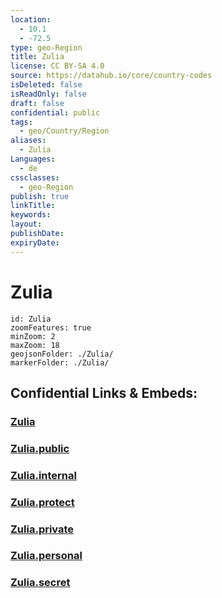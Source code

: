 ```yaml
---
location:
  - 10.1
  - -72.5
type: geo-Region
title: Zulia
license: CC BY-SA 4.0
source: https://datahub.io/core/country-codes
isDeleted: false
isReadOnly: false
draft: false
confidential: public
tags:
  - geo/Country/Region
aliases:
  - Zulia
Languages:
  - de
cssclasses:
  - geo-Region
publish: true
linkTitle:
keywords:
layout:
publishDate:
expiryDate:
---
```


# Zulia

```leaflet
id: Zulia
zoomFeatures: true 
minZoom: 2 
maxZoom: 18
geojsonFolder: ./Zulia/
markerFolder: ./Zulia/
```


## Confidential Links & Embeds: 

### [Zulia](/_Standards/Earth/Continent/America~South/Venezuela/States~Venezuela/Zulia.md) 

### [Zulia.public](/_public/Earth/Continent/America~South/Venezuela/States~Venezuela/Zulia.public.md) 

### [Zulia.internal](/_internal/Earth/Continent/America~South/Venezuela/States~Venezuela/Zulia.internal.md) 

### [Zulia.protect](/_protect/Earth/Continent/America~South/Venezuela/States~Venezuela/Zulia.protect.md) 

### [Zulia.private](/_private/Earth/Continent/America~South/Venezuela/States~Venezuela/Zulia.private.md) 

### [Zulia.personal](/_personal/Earth/Continent/America~South/Venezuela/States~Venezuela/Zulia.personal.md) 

### [Zulia.secret](/_secret/Earth/Continent/America~South/Venezuela/States~Venezuela/Zulia.secret.md)

